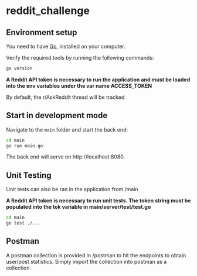 # reddit_challenge

## Environment setup

You need to have [Go](https://go.dev/),
installed on your computer.

Verify the required tools by running the following commands:

```sh
go version
```

**A Reddit API token is necessary to run the application and must
be loaded into the env variables under the var name ACCESS_TOKEN**

By default, the r/AskReddit thread will be tracked

## Start in development mode

Navigate to the `main` folder and start the back end:

```sh
cd main
go run main.go
```
The back end will serve on http://localhost:8080.

## Unit Testing

Unit tests can also be ran in the application from /main

**A Reddit API token is necessary to run unit tests. The token
string must be populated into the tok variable in main/server/test/test.go**

```sh
cd main
go test ./...
```

## Postman

A postman collection is provided in /postman to hit the endpoints to obtain
user/post statistics. Simply import the collection into postman as a collection.